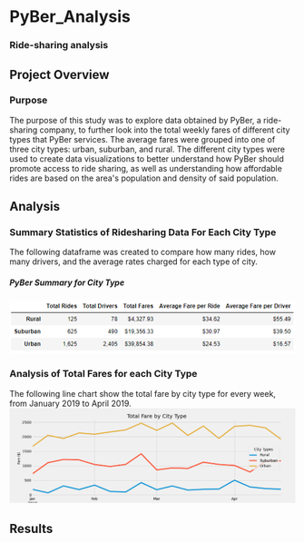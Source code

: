 # PyBer_Analysis
### Ride-sharing analysis

## Project Overview 

### Purpose

The purpose of this study was to explore data obtained by PyBer, a ride-sharing company, to further look into the total weekly fares of different city types that PyBer services. The average fares were grouped into one of three city types: urban, suburban, and rural. The different city types were used to create data visualizations to better understand how PyBer should promote access to ride sharing, as well as understanding how affordable rides are based on the area's population and density of said population. 

## Analysis

### Summary Statistics of Ridesharing Data For Each City Type 
The following dataframe was created to compare how many rides, how many drivers, and the average rates charged for each type of city.

##### PyBer Summary for City Type
![summary dataframe](analysis/pyber_summary_df.png)

### Analysis of Total Fares for each City Type

The following line chart show the total fare by city type for every week, from January 2019 to April 2019.
![Total Fares Based on the Type of City](analysis/PyBer_Fare.png)
 

## Results
